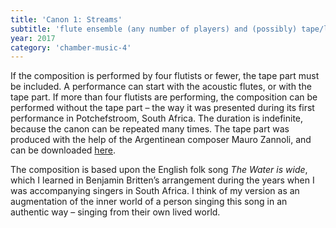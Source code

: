 ```yaml
---
title: 'Canon 1: Streams'
subtitle: 'flute ensemble (any number of players) and (possibly) tape/live electronics'
year: 2017
category: 'chamber-music-4'
---
```


If the composition is performed by four flutists or fewer, the tape part must be included. A performance can start with the acoustic flutes, or with the tape part. If more than four flutists are performing, the composition can be performed without the tape part – the way it was presented during its first performance in Potchefstroom, South Africa. The duration is indefinite, because the canon can be repeated many times. The tape part was produced with the help of the Argentinean composer Mauro Zannoli, and can be downloaded [here]().

The composition is based upon the English folk song *The Water is wide*, which I learned in Benjamin Britten’s arrangement during the years when I was accompanying singers in South Africa. I think of my version as an augmentation of the inner world of a person singing this song in an authentic way – singing from their own lived world.

